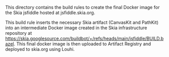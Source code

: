 This directory contains the build rules to create the final Docker image for
the Skia jsfiddle hosted at jsfiddle.skia.org.

This build rule inserts the necessary Skia artifact (CanvasKit and PathKit) into
an intermediate Docker image created in the Skia infrastructure repository at
https://skia.googlesource.com/buildbot/+/refs/heads/main/jsfiddle/BUILD.bazel.
This final docker image is then uploaded to Artifact Registry and deployed to skia.org using Louhi.